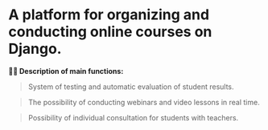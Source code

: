# A platform for organizing and conducting online courses on Django.

**👨‍💻 Description of main functions:**
> System of testing and automatic evaluation of student results.

> The possibility of conducting webinars and video lessons in real time.

> Possibility of individual consultation for students with teachers.
